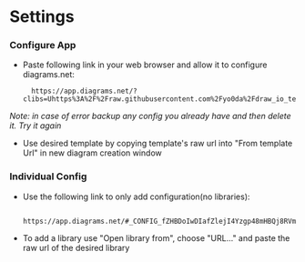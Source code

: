# Settings

### Configure App

* Paste following link in your web browser and allow it to configure diagrams.net:

        https://app.diagrams.net/?clibs=Uhttps%3A%2F%2Fraw.githubusercontent.com%2Fyo0da%2Fdraw_io_templates%2Fmaster%2Flibraries%2Fsatisfactory_lib.xml#_CONFIG_fZHBDoIwDIafZlejI4Yzgp48mHBQj8RVmI6VzBLBpxcw2YAMl2WHfv3TLysLd4xzAfesVrQXOaTUKuhKLIjYwGBW5BwNFZijztQkwOPuNVhrAcL2ri1xqSNiZRs2tuEBRG0qP25QVhNaXFCpPCloJF3cuNV2Qq4ekb6eNEugXQAnMLIEAuPjmkw7lgimyGvRA7/GQLwePfkvIiJj8G2RRg1jepBKeXIvMviEsxRUuC+e4xgVuqGMB7/jFlxlN0nOOxxWESbd/QI=
    
*Note: in case of error backup any config you already have and then delete it. Try it again*
    
* Use desired template by copying template's raw url into "From template Url" in new diagram creation window

### Individual Config

* Use the following link to only add configuration(no libraries):

        https://app.diagrams.net/#_CONFIG_fZHBDoIwDIafZlejI4Yzgp48mHBQj8RVmI6VzBLBpxcw2YAMl2WHfv3TLysLd4xzAfesVrQXOaTUKuhKLIjYwGBW5BwNFZijztQkwOPuNVhrAcL2ri1xqSNiZRs2tuEBRG0qP25QVhNaXFCpPCloJF3cuNV2Qq4ekb6eNEugXQAnMLIEAuPjmkw7lgimyGvRA7/GQLwePfkvIiJj8G2RRg1jepBKeXIvMviEsxRUuC+e4xgVuqGMB7/jFlxlN0nOOxxWESbd/QI=
        
* To add a library use "Open library from", choose "URL..." and paste the raw url of the desired library
